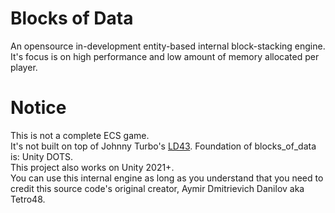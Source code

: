 # Blocks of Data

An opensource in-development entity-based internal block-stacking engine. It's focus is on high performance and low amount of memory allocated per player.

# Notice

This is not a complete ECS game. \
It's not built on top of Johnny Turbo's [LD43](https://github.com/JohnnyTurbo/LD43). Foundation of blocks_of_data is: Unity DOTS. \
This project also works on Unity 2021+. \
You can use this internal engine as long as you understand that you need to credit this source code's original creator, Aymir Dmitrievich Danilov aka Tetro48.